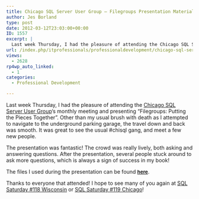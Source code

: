 ```yaml
---
title: Chicago SQL Server User Group – Filegroups Presentation Material
author: Jes Borland
type: post
date: 2012-03-12T23:03:00+00:00
ID: 1557
excerpt: |
  Last week Thursday, I had the pleasure of attending the Chicago SQL Server User Group's monthly meeting and presenting "Filegroups: Putting the Pieces Together". You can download the presentation materials here.
url: /index.php/itprofessionals/professionaldevelopment/chicago-sql-server-user-group/
views:
  - 2628
rp4wp_auto_linked:
  - 1
categories:
  - Professional Development

---
```

Last week Thursday, I had the pleasure of attending the [Chicago SQL Server User Group][1]&#8216;s monthly meeting and presenting “Filegroups: Putting the Pieces Together”. Other than my usual brush with death as I attempted to navigate to the underground parking garage, the travel down and back was smooth. It was great to see the usual #chisql gang, and meet a few new people.

The presentation was fantastic! The crowd was really lively, both asking and answering questions. After the presentation, several people stuck around to ask more questions, which is always a sign of success in my book!

The files I used during the presentation can be found **<span style="font-size: small;"><a href="/media/users/grrlgeek/ChiSQL 20120308.zip?mtime=1331600083">here</a></span>**.

Thanks to everyone that attended! I hope to see many of you again at [SQL Saturday #118 Wisconsin][2] or [SQL Saturday #119 Chicago][3]!

 [1]: http://chicago.sqlpass.org/
 [2]: http://sqlsaturday.com/118/eventhome.aspx
 [3]: http://sqlsaturday.com/119/eventhome.aspx